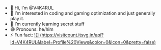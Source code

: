 - 👋 Hi, I’m @V4K4RUL
- 👀 I’m interested in coding and gaming optimization and just generally play it.
- 🌱 I’m currently learning secret stuff
- 😄 Pronouns: he/him
- ⚡ Fun fact: [![]    (https://visitcount.itsvg.in/api?id=V4K4RUL&label=Profile%20Views&color=0&icon=0&pretty=false)](https://visitcount.itsvg.in) 

<!---
V4K4RUL/V4K4RUL is a ✨ special ✨ repository because its `README.md` (this file) appears on your GitHub profile.
You can click the Preview link to take a look at your changes.
--->
